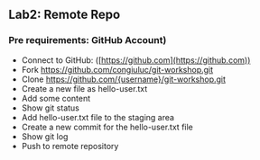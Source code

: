 ## Lab2: Remote Repo
### Pre requirements: GitHub Account)

- Connect to GitHub: ([https://github.com](https://github.com))
- Fork https://github.com/congiuluc/git-workshop.git
- Clone https://github.com/{username}/git-workshop.git
- Create a new file as hello-user.txt
- Add some content
- Show git status
- Add hello-user.txt file to the staging area
- Create a new commit for the hello-user.txt file
- Show git log
- Push to remote repository
